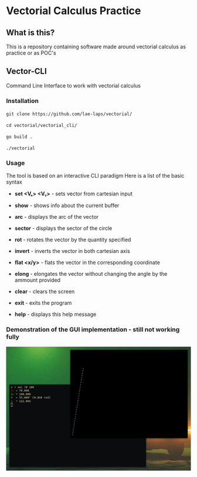# Vectorial Calculus Practice

## What is this?

This is a repository containing software made around vectorial calculus as practice or as POC's

## Vector-CLI

Command Line Interface to work with vectorial calculus

### Installation

`git clone https://github.com/lae-laps/vectorial/`

`cd vectorial/vectorial_cli/`

`go build .`

`./vectorial`

### Usage

The tool is based on an interactive CLI paradigm
Here is a list of the basic syntax

 - **set <Vₓ> <Vᵧ>** - sets vector from cartesian input

 - **show** - shows info about the current buffer

 - **arc** - displays the arc of the vector

 - **sector** - displays the sector of the circle

 - **rot <angle>** - rotates the vector by the quantity specified
 
 - **invert** - inverts the vector in both cartesian axis

 - **flat <x/y>** - flats the vector in the corresponding coordinate

 - **elong <amount>** - elongates the vector without changing the angle by the ammount provided

 - **clear** - clears the screen

 - **exit** - exits the program

 - **help** - displays this help message

### Demonstration of the GUI implementation - still not working fully

![error displaying image -> screenshots/vectorial-gui-1.png](screenshots/vectorial-gui-1.png?raw=true "Title")

